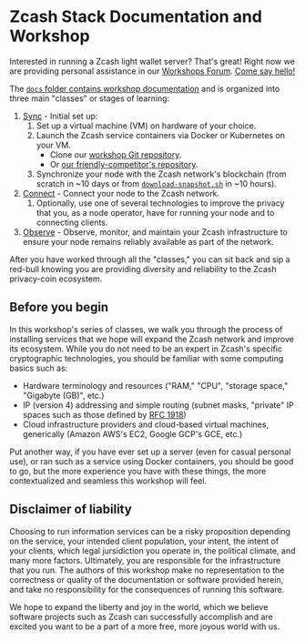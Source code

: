# Zcash Stack Documentation and Workshop

Interested in running a Zcash light wallet server? That's great! Right now we are providing personal assistance in our [Workshops Forum](https://workshops.zec.rocks). [Come say hello!](https://workshops.zec.rocks/t/welcome-to-zec-rocks-workshops/5/8)

The [`docs` folder contains workshop documentation](./) and is organized into three main "classes" or stages of learning:

1. [Sync](./class-1-sync.md) - Initial set up:
    1. Set up a virtual machine (VM) on hardware of your choice.
    1. Launch the Zcash service containers via Docker or Kubernetes on your VM.
        - Clone our [workshop Git repository](https://github.com/zecrocks/zcash-stack).
        - Or [our friendly-competitor's repository](https://github.com/stakeholdrs/zcash-infra).
    1. Synchronize your node with the Zcash network's blockchain (from scratch in ~10 days or from [`download-snapshot.sh`](../docker/download-snapshop.sh) in ~10 hours).
1. [Connect](./class-2-connect.md) - Connect your node to the Zcash network.
    1. Optionally, use one of several technologies to improve the privacy that you, as a node operator, have for running your node and to connecting clients.
1. [Observe](./class-3-observe.md) - Observe, monitor, and maintain your Zcash infrastructure to ensure your node remains reliably available as part of the network.

After you have worked through all the "classes," you can sit back and sip a red-bull knowing you are providing diversity and reliability to the Zcash privacy-coin ecosystem.

## Before you begin

In this workshop's series of classes, we walk you through the process of installing services that we hope will expand the Zcash network and improve its ecosystem. While you do not need to be an expert in Zcash's specific cryptographic technologies, you should be familiar with some computing basics such as:

- Hardware terminology and resources ("RAM," "CPU", "storage space," "Gigabyte (GB)", etc.)
- IP (version 4) addressing and simple routing (subnet masks, "private" IP spaces such as those defined by [RFC 1918](https://www.rfc-editor.org/rfc/rfc1918.html))
- Cloud infrastructure providers and cloud-based virtual machines, generically (Amazon AWS's EC2, Google GCP's GCE, etc.)

Put another way, if you have ever set up a server (even for casual personal use), or ran such as a service using Docker containers, you should be good to go, but the more experience you have with these things, the more contextualized and seamless this workshop will feel.

## Disclaimer of liability

Choosing to run information services can be a risky proposition depending on the service, your intended client population, your intent, the intent of your clients, which legal jursidiction you operate in, the political climate, and many more factors. Ultimately, you are responsible for the infrastructure that you run. The authors of this workshop make no representation to the correctness or quality of the documentation or software provided herein, and take no responsibility for the consequences of running this software.

We hope to expand the liberty and joy in the world, which we believe software projects such as Zcash can successfully accomplish and are excited you want to be a part of a more free, more joyous world with us.
